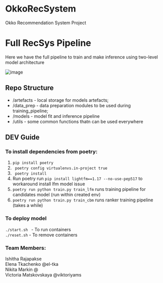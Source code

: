 # OkkoRecSystem

Okko Recommendation System Project

# Full RecSys Pipeline
Here we have the full pipeline to train and make inference using two-level model architecture

![image](https://user-images.githubusercontent.com/38528963/230792021-0e406ed5-6fe7-4177-ac20-52881d869864.png)


## Repo Structure
- /artefacts - local storage for models artefacts;
- /data_prep - data preparation modules to be used during training_pipeline;
- /models - model fit and inference pipeline
- /utils - some common functions thatn can be used everywhere

## DEV Guide  

### To install dependencies from poetry:
1. ``` pip install poetry ```  
2. ``` poetry config virtualenvs.in-project true```  
3. ``` poetry install```  
4.  Run poetry run ```pip install lightfm==1.17 --no-use-pep517``` to workaround install lfm model issue  
5. ``` poetry run python train.py train_lfm ``` runs training pipeline for candidates model (run within created env)  
6. ``` poetry run python train.py train_cbm ``` runs ranker training pipeline (takes a while)  
  
### To deploy model
```./start.sh ``` - To run containers  
```./reset.sh``` - To remove containers  

### Team Members:  
  
Ishitha Rajapakse  
Elena Tkachenko @el-tka  
Nikita Markin @  
Victoria Matskovskaya @viktoriyams 


